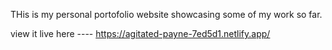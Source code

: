 THis is my personal portofolio website showcasing some of my work so far. 


view it live here ---- https://agitated-payne-7ed5d1.netlify.app/
